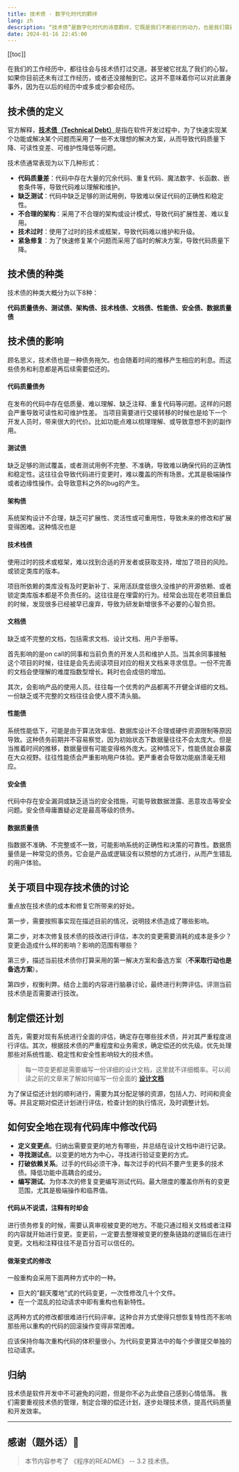 ```yaml
---
title: 技术债 - 数字化时代的羁绊
lang: zh
description: “技术债”是数字化时代的诗意羁绊，它既是我们不断前行的动力，也是我们需要面对的挑战。
date: 2024-01-16 22:45:00
---
```


[[toc]]

在我们的工作经历中，都往往会与技术债打过交道。甚至被它扰乱了我们的心智。如果你目前还未有过工作经历，或者还没接触到它。这并不意味着你可以对此置身事外，因为在以后的经历中或多或少都会经历。

## 技术债的定义

官方解释，[**技术债（Technical Debt）**](https://zh.wikipedia.org/wiki/%E6%8A%80%E6%9C%AF%E8%B4%9F%E5%80%BA)是指在软件开发过程中，为了快速实现某个功能或解决某个问题而采用了一些不太理想的解决方案，从而导致代码质量下降、可读性变差、可维护性降低等问题。

技术债通常表现为以下几种形式：

* **代码质量差**：代码中存在大量的冗余代码、重复代码、魔法数字、长函数、嵌套条件等，导致代码难以理解和维护。
* **缺乏测试**：代码中缺乏足够的测试用例，导致难以保证代码的正确性和稳定性。
* **不合理的架构**：采用了不合理的架构或设计模式，导致代码扩展性差、难以复用。
* **技术过时**：使用了过时的技术或框架，导致代码难以维护和升级。
* **紧急修复**：为了快速修复某个问题而采用了临时的解决方案，导致代码质量下降。

## 技术债的种类

技术债的种类大概分为以下8种： 

**代码质量债务、测试债、架构债、技术栈债、文档债、性能债、安全债、数据质量债**

## 技术债的影响

顾名思义，技术债也是一种债务拖欠。也会随着时间的推移产生相应的利息。而这些债务和利息都是再后续需要偿还的。

#### 代码质量债务

在发布的代码中存在低质量、难以理解、缺乏注释、重复代码等问题。这样的问题会严重导致可读性和可维护性差。
当项目需要进行交接转移的时候也是给下一个开发人员时，带来很大的代价。比如功能点难以梳理理解、或导致意想不到的副作用。

#### 测试债

缺乏足够的测试覆盖，或者测试用例不完整、不准确，导致难以确保代码的正确性和稳定性。这往往会导致代码进行变更时，难以覆盖的所有场景。尤其是极端操作或者边缘性操作。会导致意料之外的bug的产生。

#### 架构债

系统架构设计不合理，缺乏可扩展性、灵活性或可重用性，导致未来的修改和扩展变得困难。这种情况也是

#### 技术栈债

使用过时的技术或框架，难以找到合适的开发者或获取支持，增加了项目的风险。或锁定类库的版本。

项目所依赖的类库没有及时更新补丁、采用活跃度低很久没维护的开源依赖、或者锁定类库版本都是不负责任的。这往往是在埋雷的行为。经常会出现在老项目重启的时候，发现很多已经被早已废弃，导致为研发新增很多不必要的心智负担。

#### 文档债

缺乏或不完整的文档，包括需求文档、设计文档、用户手册等。

首先影响的是on call的同事和当前负责的开发人员和维护人员。当其余同事接触这个项目的时候，往往是会先去阅读项目对应的相关文档来寻求信息。一份不完善的文档会使理解的难度指数型增长。耗时也会成倍的增加。

其次，会影响产品的使用人员。往往每一个优秀的产品都离不开健全详细的文档。一份缺乏或不完整的文档往往会使人摸不清头脑。

#### 性能债

系统性能低下，可能是由于算法效率低、数据库设计不合理或硬件资源限制等原因导致。这种债务前期并不容易察觉，因为初始状态下数据量往往不会太庞大。但是当推着时间的推移，数据量很有可能变得格外庞大。这种情况下，性能债就会暴露在大众视野。往往性能债会严重影响用户体验。更严重者会导致功能崩溃毫无相应。

#### 安全债

代码中存在安全漏洞或缺乏适当的安全措施，可能导致数据泄露、恶意攻击等安全问题。安全债毋庸置疑必定是最高等级的债务。

#### 数据质量债

指数据不准确、不完整或不一致，可能影响系统的正确性和决策的可靠性。数据质量债是一种常见的债务。它会是产品或逻辑没有以预想的方式进行，从而产生错乱的用户体验。

## 关于项目中现存技术债的讨论

重点放在技术债的成本和修复它所带来的好处。

第一步，需要按照事实现在描述目前的情况，说明技术债造成了哪些影响。

第二步，对本次修复技术债的技改进行评估，本次的变更需要消耗的成本是多少？变更会造成什么样的影响？影响的范围有哪些？

第三步，描述当前技术债你打算采用的第一解决方案和备选方案（**不采取行动也是备选方案**）。

第四步，权衡利弊。结合上面的内容进行脑暴讨论，最终进行利弊评估。评测当前技术债是否需要进行技改。

## 制定偿还计划

首先，需要对现有系统进行全面的评估，确定存在哪些技术债，并对其严重程度进行评估。其次，根据技术债的严重程度和业务需求，确定偿还的优先级。优先处理那些对系统性能、稳定性和安全性影响较大的技术债。

> 每一项变更都是需要编写一份详细的设计文档，这里就不详细概率。可以阅读之前的文章来了解如何编写一份全面的
> [**设计文档**](/notes/design-documentation.html)

为了保证偿还计划的顺利进行，需要为其分配足够的资源，包括人力、时间和资金等。并且定期对偿还计划进行评估，检查计划的执行情况，及时调整计划。

## 如何安全地在现有代码库中修改代码

* **定义变更点**。归纳出需要变更的地方有哪些，并总结在设计文档中进行记录。
* **寻找测试点**。以变更的地方为中心，寻找进行验证变更的方式。
* **打破依赖关系**。过手的代码必须干净，每次过手的代码不要产生更多的技术债。降低功能中高耦合的成分。
* **编写测试**。为你本次的修复变更编写测试代码。最大限度的覆盖你所有的变更范围，尤其是极端操作和临界值。

#### 代码从不说谎，注释有时却会

进行债务修复的时候，需要认真审视被变更的地方。不能只通过相关文档或者注释的内容就开始进行变更。变更前，一定要去整理被变更的整条链路的逻辑后在进行变更。文档和注释往往不是百分百可以信任的。

#### 做渐变式的修改

一般重构会采用下面两种方式中的一种。

* 巨大的“翻天覆地”式的代码变更，一次性修改几十个文件。
* 在一个混乱的拉动请求中即有重构也有新特性。

这两种方式的修改都很难进行代码评审。这种合并方式使得只想恢复特性而不影响那些用以重构的代码的回滚操作变得非常困难。

应该保持你每次重构代码的体积量很小。为代码变更算法中的每个步骤提交单独的拉动请求。

## 归纳

技术债是软件开发中不可避免的问题，但是你不必为此使自己感到心情低落。
我们需要重视技术债的管理，制定合理的偿还计划，逐步处理技术债，提高代码质量和开发效率。
_________________

## 感谢（题外话）🌸

> 本节内容参考了 《程序的README》 -- 3.2 技术债。
